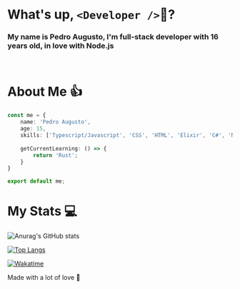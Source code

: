 <!-- Se você leu isso, você é realmente muito legal! -->
<!-- hentai -->

# What's up, `<Developer />`👋?
### My name is Pedro Augusto, I'm full-stack developer with 16 years old, in love with Node.js


<br>

# About Me 👍
```typescript
const me = {
    name: 'Pedro Augusto',
    age: 15,
    skills: ['Typescript/Javascript', 'CSS', 'HTML', 'Elixir', 'C#', 'Node.js', 'Jest', 'Next.js', 'React'],
    
    getCurrentLearning: () => {
        return 'Rust';
    }
}

export default me;
```

# My Stats 💻

![Anurag's GitHub stats](https://github-readme-stats.vercel.app/api?username=pedrinfx&show_icons=true&bg_color=121214&title_color=9264f5&text_color=dedede)

[![Top Langs](https://github-readme-stats.vercel.app/api/top-langs/?username=pedrinfx&bg_color=121214&title_color=9264f5&text_color=dedede)](https://github.com/pedrinfx)

[![Wakatime](https://github-readme-stats.vercel.app/api/wakatime?username=pedrinfx&bg_color=121214&title_color=9264f5&text_color=dedede)](https://github.com/pedrinfx)

Made with a lot of love 💖
<!-- Kinda sus -->
<!-- Joe mamma -->
